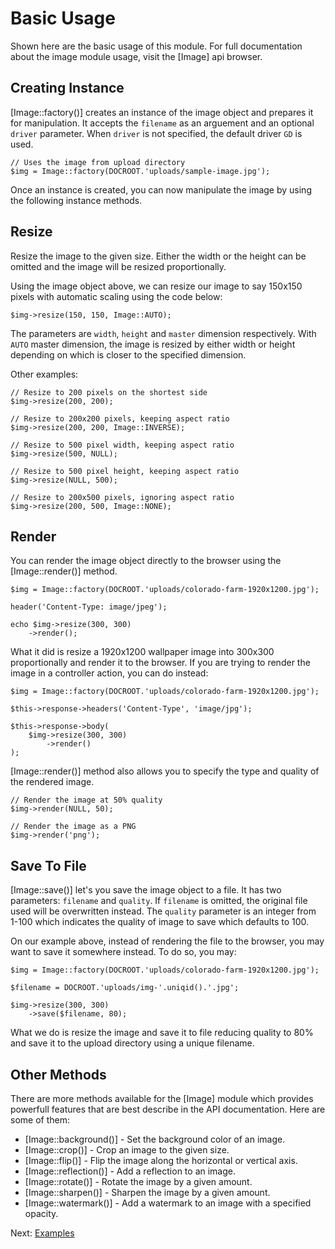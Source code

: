 # Basic Usage

Shown here are the basic usage of this module. For full documentation about the image module usage, visit the [Image] api browser.

## Creating Instance

[Image::factory()] creates an instance of the image object and prepares it for manipulation. It accepts the `filename` as an arguement and an optional `driver` parameter. When `driver` is not specified, the default driver `GD` is used.

~~~
// Uses the image from upload directory
$img = Image::factory(DOCROOT.'uploads/sample-image.jpg');
~~~

Once an instance is created, you can now manipulate the image by using the following instance methods.

## Resize

Resize the image to the given size. Either the width or the height can be omitted and the image will be resized proportionally.

Using the image object above, we can resize our image to say 150x150 pixels with automatic scaling using the code below:

~~~
$img->resize(150, 150, Image::AUTO);
~~~

The parameters are `width`, `height` and `master` dimension respectively. With `AUTO` master dimension, the image is resized by either width or height depending on which is closer to the specified dimension.

Other examples:

~~~
// Resize to 200 pixels on the shortest side
$img->resize(200, 200);
 
// Resize to 200x200 pixels, keeping aspect ratio
$img->resize(200, 200, Image::INVERSE);
 
// Resize to 500 pixel width, keeping aspect ratio
$img->resize(500, NULL);
 
// Resize to 500 pixel height, keeping aspect ratio
$img->resize(NULL, 500);
 
// Resize to 200x500 pixels, ignoring aspect ratio
$img->resize(200, 500, Image::NONE);
~~~

## Render

You can render the image object directly to the browser using the [Image::render()] method.

~~~
$img = Image::factory(DOCROOT.'uploads/colorado-farm-1920x1200.jpg');

header('Content-Type: image/jpeg');

echo $img->resize(300, 300)
	->render();
~~~

What it did is resize a 1920x1200 wallpaper image into 300x300 proportionally and render it to the browser. If you are trying to render the image in a controller action, you can do instead:

~~~
$img = Image::factory(DOCROOT.'uploads/colorado-farm-1920x1200.jpg');

$this->response->headers('Content-Type', 'image/jpg');

$this->response->body(
	$img->resize(300, 300)
		->render()
);
~~~

[Image::render()] method also allows you to specify the type and quality of the rendered image.

~~~
// Render the image at 50% quality
$img->render(NULL, 50);
 
// Render the image as a PNG
$img->render('png');
~~~

## Save To File

[Image::save()] let's you save the image object to a file. It has two parameters: `filename` and `quality`. If `filename` is omitted, the original file used will be overwritten instead. The `quality` parameter is an integer from 1-100 which indicates the quality of image to save which defaults to 100.

On our example above, instead of rendering the file to the browser, you may want to save it somewhere instead. To do so, you may:

~~~
$img = Image::factory(DOCROOT.'uploads/colorado-farm-1920x1200.jpg');

$filename = DOCROOT.'uploads/img-'.uniqid().'.jpg';

$img->resize(300, 300)
	->save($filename, 80);
~~~

What we do is resize the image and save it to file reducing quality to 80% and save it to the upload directory using a unique filename.

## Other Methods

There are more methods available for the [Image] module which provides powerfull features that are best describe in the API documentation. Here are some of them:

* [Image::background()] - Set the background color of an image. 
* [Image::crop()] - Crop an image to the given size.
* [Image::flip()] - Flip the image along the horizontal or vertical axis.
* [Image::reflection()] - Add a reflection to an image.
* [Image::rotate()] - Rotate the image by a given amount.
* [Image::sharpen()] - Sharpen the image by a given amount.
* [Image::watermark()] - Add a watermark to an image with a specified opacity.

Next: [Examples](examples)